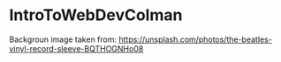 # IntroToWebDevColman

Backgroun image taken from: https://unsplash.com/photos/the-beatles-vinyl-record-sleeve-BQTHOGNHo08